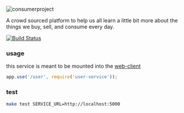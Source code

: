 ![consumerproject](http://i.imgur.com/iLlaWxJ.png)

A crowd sourced platform to help us all learn a little bit more about the
things we buy, sell, and consume every day.

[![Build Status](https://travis-ci.org/consumr-project/user-service.svg?branch=master)](https://travis-ci.org/consumr-project/user-service)

### usage

this service is meant to be mounted into the
[web-client](https://github.com/consumr-project/web-client)

```js
app.use('/user', require('user-service'));
```

### test
```bash
make test SERVICE_URL=http://localhost:5000
```
